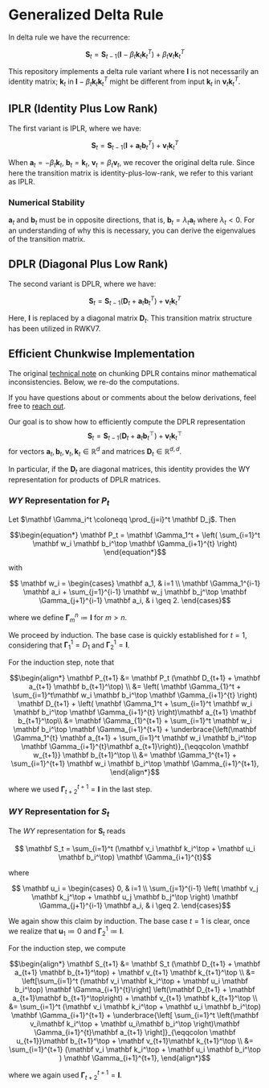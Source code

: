 # Generalized Delta Rule

In delta rule we have the recurrence:

```math
\mathbf{S}_t = \mathbf{S}_{t-1}(\mathbf{I}-\beta_t \mathbf{k}_t\mathbf{k}_t^T) + \beta_t \mathbf{v}_t\mathbf{k}_t^T
```

This repository implements a delta rule variant where $\mathbf{I}$ is not necessarily an identity matrix; $\mathbf{k}_t$ in $\mathbf{I} - \beta_t \mathbf{k}_t\mathbf{k}_t^T$ might be different from input $\mathbf{k}_t$ in $\mathbf{v}_t\mathbf{k}_t^T$.

## IPLR (Identity Plus Low Rank)

The first variant is IPLR, where we have:

```math
\mathbf{S}_t = \mathbf{S}_{t-1}(\mathbf{I}+\mathbf{a}_t\mathbf{b}_t^T) + \mathbf{v}_t\mathbf{k}_t^T
```

When $\mathbf{a}_t = -\beta_t \mathbf{k}_t$, $\mathbf{b}_t = \mathbf{k}_t$, $\mathbf{v}_t= \beta_t \mathbf{v}_t$, we recover the original delta rule. Since here the transition matrix is identity-plus-low-rank, we refer to this variant as IPLR.

### Numerical Stability

$\mathbf{a}_t$ and $\mathbf{b}_t$ must be in opposite directions, that is, $\mathbf{b}_t = \lambda_t \mathbf{a}_t$ where $\lambda_t < 0$. For an understanding of why this is necessary, you can derive the eigenvalues of the transition matrix.

## DPLR (Diagonal Plus Low Rank)

The second variant is DPLR, where we have:

```math
\mathbf{S}_t = \mathbf{S}_{t-1}(\mathbf{D}_t+\mathbf{a}_t\mathbf{b}_t^T) + \mathbf{v}_t\mathbf{k}_t^T
```

Here, $\mathbf{I}$ is replaced by a diagonal matrix $\mathbf{D}_t$. This transition matrix structure has been utilized in RWKV7.

## Efficient Chunkwise Implementation
The original [technical note](https://drive.google.com/file/d/1qqc6THTRc2bw-LtwsbGNxNDw00sNzi5M/view?usp=sharing) on chunking DPLR contains minor mathematical inconsistencies. Below, we re-do the computations.

If you have questions about or comments about the below derivations, feel free to [reach out](https://phnazari.github.io).

Our goal is to show how to efficiently compute the DPLR representation
$$
    \mathbf S_t = \mathbf S_{t-1} \left( \mathbf D_t + \mathbf a_t \mathbf b_t^\top \right) + \mathbf v_t \mathbf k_t^\top
$$
for vectors $\mathbf a_t, \mathbf b_t, \mathbf v_t, \mathbf k_t \in \mathbb R^d$ and matrices $\mathbf D_t \in \mathbb R^{d, d}$.

In particular, if the $\mathbf D_t$ are diagonal matrices, this identity provides the WY representation for products of DPLR matrices.

### $WY$ Representation for $P_t$
Let $\mathbf \Gamma_i^t \coloneqq \prod_{j=i}^t \mathbf D_j$. Then
```math
\begin{equation*}
    \mathbf P_t = \mathbf \Gamma_1^t + \left( \sum_{i=1}^t \mathbf w_i \mathbf b_i^\top \mathbf \Gamma_{i+1}^{t} \right)
\end{equation*}
```
with
```math
    \mathbf w_i = \begin{cases}
        \mathbf a_1, & i=1 \\
        \mathbf \Gamma_1^{i-1} \mathbf a_i + \sum_{j=1}^{i-1} \mathbf w_j \mathbf b_j^\top \mathbf \Gamma_{j+1}^{i-1} \mathbf a_i, & i \geq 2.
    \end{cases}
```
where we define $\mathbf \Gamma_m^{n} \coloneqq \mathbf I$ for $m > n$.

We proceed by induction. The base case is quickly established for $t=1$, considering that $\mathbf \Gamma_1^1 = D_1$ and $\mathbf \Gamma_2^1 = \mathbf I$.

For the induction step, note that
```math
\begin{align*}
    \mathbf P_{t+1} &= \mathbf P_t (\mathbf D_{t+1} + \mathbf a_{t+1} \mathbf b_{t+1}^\top) \\
    &= \left( \mathbf \Gamma_{1}^t + \sum_{i=1}^t\mathbf w_i \mathbf b_i^\top \mathbf \Gamma_{i+1}^{t}  \right) \mathbf D_{t+1} + \left( \mathbf \Gamma_1^t + \sum_{i=1}^t \mathbf w_i \mathbf b_i^\top \mathbf \Gamma_{i+1}^{t} \right)\mathbf a_{t+1} \mathbf b_{t+1}^\top\\
    &= \mathbf \Gamma_{1}^{t+1} + \sum_{i=1}^t \mathbf w_i \mathbf b_i^\top \mathbf \Gamma_{i+1}^{t+1} + \underbrace{\left(\mathbf \Gamma_1^{t} \mathbf a_{t+1} + \sum_{i=1}^t \mathbf w_i \mathbf b_i^\top \mathbf \Gamma_{i+1}^{t}\mathbf a_{t+1}\right)}_{\eqqcolon \mathbf w_{t+1}} \mathbf b_{t+1}^\top \\
    &= \mathbf \Gamma_1^{t+1} + \sum_{i=1}^{t+1} \mathbf w_i \mathbf b_i^\top \mathbf \Gamma_{i+1}^{t+1},
\end{align*}
```
where we used $\mathbf \Gamma_{t+2}^{t+1} = \mathbf I$ in the last step.

### $WY$ Representation for $S_t$
The $WY$ representation for $\mathbf S_t$ reads
```math
    \mathbf S_t = \sum_{i=1}^t (\mathbf v_i \mathbf k_i^\top + \mathbf u_i \mathbf b_i^\top) \mathbf \Gamma_{i+1}^{t}
```
where
```math
    \mathbf u_i = \begin{cases}
        0, & i=1 \\
        \sum_{j=1}^{i-1} \left( \mathbf v_j \mathbf k_j^\top + \mathbf u_j \mathbf b_j^\top \right) \mathbf \Gamma_{j+1}^{i-1} \mathbf a_i, & i \geq 2.
    \end{cases}
```
We again show this claim by induction. The base case $t=1$ is clear, once we realize that $\mathbf u_1 \coloneqq 0$ and $\mathbf \Gamma_2^1 \coloneqq \mathbf I$.

For the induction step, we compute
```math
\begin{align*}
    \mathbf S_{t+1} &= \mathbf S_t (\mathbf D_{t+1} + \mathbf a_{t+1} \mathbf b_{t+1}^\top) + \mathbf v_{t+1} \mathbf k_{t+1}^\top \\
    &= \left[\sum_{i=1}^t (\mathbf v_i \mathbf k_i^\top + \mathbf u_i \mathbf b_i^\top) \mathbf \Gamma_{i+1}^{t}\right] \left(\mathbf D_{t+1} + \mathbf a_{t+1}\mathbf b_{t+1}^\top\right) + \mathbf v_{t+1} \mathbf k_{t+1}^\top \\
    &= \sum_{i=1}^t  (\mathbf v_i \mathbf k_i^\top + \mathbf u_i \mathbf b_i^\top) \mathbf \Gamma_{i+1}^{t+1} + \underbrace{\left[ \sum_{i=1}^t  \left(\mathbf v_i\mathbf k_i^\top + \mathbf u_i\mathbf b_i^\top \right)\mathbf \Gamma_{i+1}^{t}\mathbf a_{t+1} \right]}_{\eqqcolon \mathbf u_{t+1}}\mathbf b_{t+1}^\top + \mathbf v_{t+1}\mathbf k_{t+1}^\top \\
    &= \sum_{i=1}^{t+1} (\mathbf v_i \mathbf k_i^\top + \mathbf u_i \mathbf b_i^\top ) \mathbf \Gamma_{i+1}^{t+1},
\end{align*}
```
where we again used $\mathbf \Gamma_{t+2}^{t+1} = \mathbf I$.

